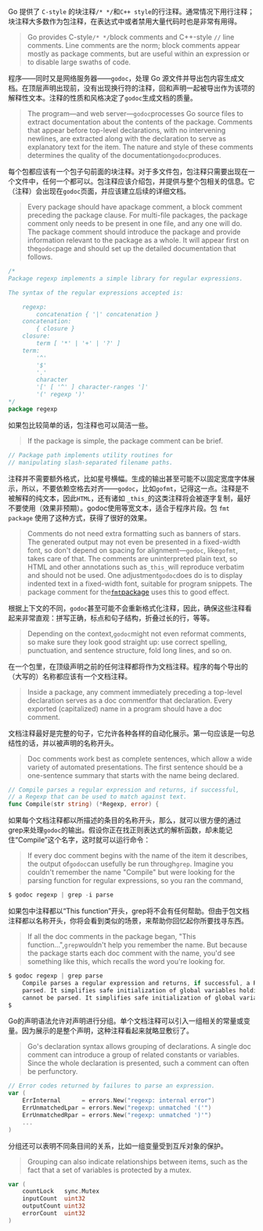 Go 提供了 `C-style` 的块注释`/* */`和`C++ style`的行注释。通常情况下用行注释；块注释大多数作为包注释，在表达式中或者禁用大量代码时也是非常有用得。

> Go provides C-style`/* */`block comments and C++-style `//` line comments. Line comments are the norm; block comments appear mostly as package comments, but are useful within an expression or to disable large swaths of code.

程序——同时又是网络服务器——`godoc`，处理 Go 源文件并导出包内容生成文档。在顶层声明出现前，没有出现换行符的注释，回和声明一起被导出作为该项的解释性文本。注释的性质和风格决定了`godoc`生成文档的质量。

> The program—and web server—`godoc`processes Go source files to extract documentation about the contents of the package. Comments that appear before top-level declarations, with no intervening newlines, are extracted along with the declaration to serve as explanatory text for the item. The nature and style of these comments determines the quality of the documentation`godoc`produces.

每个包都应该有一个包子句前面的块注释。对于多文件包，包注释只需要出现在一个文件中，任何一个都可以。包注释应该介绍包，并提供与整个包相关的信息。它（注释）会出现在`godoc`页面，并应该建立后续的详细文档。

> Every package should have apackage comment, a block comment preceding the package clause. For multi-file packages, the package comment only needs to be present in one file, and any one will do. The package comment should introduce the package and provide information relevant to the package as a whole. It will appear first on the`godoc`page and should set up the detailed documentation that follows.

```go
/*
Package regexp implements a simple library for regular expressions.

The syntax of the regular expressions accepted is:

    regexp:
        concatenation { '|' concatenation }
    concatenation:
        { closure }
    closure:
        term [ '*' | '+' | '?' ]
    term:
        '^'
        '$'
        '.'
        character
        '[' [ '^' ] character-ranges ']'
        '(' regexp ')'
*/
package regexp
```

如果包比较简单的话，包注释也可以简洁一些。

> If the package is simple, the package comment can be brief.

```go
// Package path implements utility routines for
// manipulating slash-separated filename paths.
```

注释并不需要额外格式，比如星号横幅。生成的输出甚至可能不以固定宽度字体展示，所以，不要依赖空格去对齐——`godoc`，比如`gofmt`，记得这一点。注释是不被解释的纯文本，因此`HTML`，还有诸如 `_this_`的这类注释将会被逐字复制，最好不要使用（效果非预期）。godoc使用等宽文本，适合于程序片段。包 `fmt package` 使用了这种方式，获得了很好的效果。

> Comments do not need extra formatting such as banners of stars. The generated output may not even be presented in a fixed-width font, so don't depend on spacing for alignment—`godoc`, like`gofmt`, takes care of that. The comments are uninterpreted plain text, so HTML and other annotations such as`_this_`will reproduce verbatim and should not be used. One adjustment`godoc`does do is to display indented text in a fixed-width font, suitable for program snippets. The package comment for the[`fmt`package](https://golang.org/pkg/fmt/) uses this to good effect.

根据上下文的不同，`godoc`甚至可能不会重新格式化注释，因此，确保这些注释看起来非常直观：拼写正确，标点和句子结构，折叠过长的行，等等。

> Depending on the context,`godoc`might not even reformat comments, so make sure they look good straight up: use correct spelling, punctuation, and sentence structure, fold long lines, and so on.

在一个包里，在顶级声明之前的任何注释都将作为文档注释。程序的每个导出的（大写的）名称都应该有一个文档注释。

> Inside a package, any comment immediately preceding a top-level declaration serves as a doc commentfor that declaration. Every exported \(capitalized\) name in a program should have a doc comment.

文档注释最好是完整的句子，它允许各种各样的自动化展示。第一句应该是一句总结性的话，并以被声明的名称开头。

> Doc comments work best as complete sentences, which allow a wide variety of automated presentations. The first sentence should be a one-sentence summary that starts with the name being declared.

```go
// Compile parses a regular expression and returns, if successful,
// a Regexp that can be used to match against text.
func Compile(str string) (*Regexp, error) {
```

如果每个文档注释都以所描述的条目的名称开头，那么，就可以很方便的通过grep来处理`godoc`的输出。假设你正在找正则表达式的解析函数，却未能记住“Compile”这个名字，这时就可以运行命令：

> If every doc comment begins with the name of the item it describes, the output of`godoc`can usefully be run through`grep`. Imagine you couldn't remember the name "Compile" but were looking for the parsing function for regular expressions, so you ran the command,

```go
$ godoc regexp | grep -i parse
```

如果包中注释都以“This function”开头，grep将不会有任何帮助。但由于包文档注释都以名称开头，你将会看到类似的场景，来帮助你回忆起你所要找寻东西。

> If all the doc comments in the package began, "This function...",`grep`wouldn't help you remember the name. But because the package starts each doc comment with the name, you'd see something like this, which recalls the word you're looking for.

```go
$ godoc regexp | grep parse
    Compile parses a regular expression and returns, if successful, a Regexp
    parsed. It simplifies safe initialization of global variables holding
    cannot be parsed. It simplifies safe initialization of global variables
$
```

Go的声明语法允许对声明进行分组。单个文档注释可以引入一组相关的常量或变量。因为展示的是整个声明，这种注释看起来就略显敷衍了。

> Go's declaration syntax allows grouping of declarations. A single doc comment can introduce a group of related constants or variables. Since the whole declaration is presented, such a comment can often be perfunctory.

```go
// Error codes returned by failures to parse an expression.
var (
    ErrInternal      = errors.New("regexp: internal error")
    ErrUnmatchedLpar = errors.New("regexp: unmatched '('")
    ErrUnmatchedRpar = errors.New("regexp: unmatched ')'")
    ...
)
```

分组还可以表明不同条目间的关系，比如一组变量受到互斥对象的保护。

> Grouping can also indicate relationships between items, such as the fact that a set of variables is protected by a mutex.

```go
var (
    countLock   sync.Mutex
    inputCount  uint32
    outputCount uint32
    errorCount  uint32
)
```




